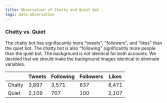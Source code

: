```yaml
---
title: Observation of Chatty and Quiet bot
tags: data-observation
---
```


### Chatty vs. Quiet 
The chatty bot has signifacantly more "tweets", "followers", and "likes" than the quiet bot. The chatty bot is also "following" significantly more people than the quiet bot. The background is not identical for both accounts. We decided that we should make the background images identical to eliminate variables. 


|	   |Tweets |Following     |Followers    |Likes |
|---|---|---|---|---|
|Chatty |3,897|3,571 |637 |8,471 |
|Quiet |2,109 |707 |100 |2,107 |
